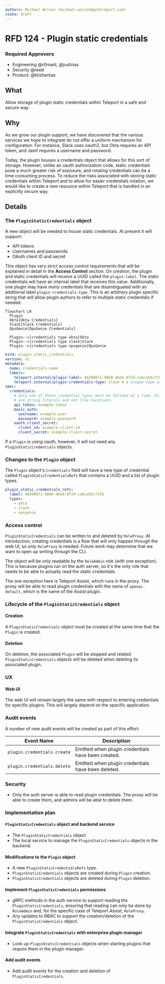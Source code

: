 ```yaml
---
authors: Michael Wilson (michael.wilson@goteleport.com)
state: draft
---
```


# RFD 124 - Plugin static credentials

### Required Approvers

* Engineering @r0mant, @justinas
* Security @reed
* Product: @klizhentas

## What

Allow storage of plugin static credentials within Teleport in a safe and secure way.

## Why

As we grow our plugin support, we have discovered that the various services we
hope to integrate do not offer a uniform mechanism for configuration. For instance,
Slack uses oauth2, but Okta requires an API token, and Jamf requires a username and
password.

Today, the plugin houses a credentials object that allows for this sort of storage.
However, unlike an oauth authorization code, static credentials pose a much greater risk of
exposure, and rotating credentials can be a time consuming process.  To reduce the risks associated
with storing static credentials within Teleport and to allow for easier credentials rotation,
we would like to create a new resource within Teleport that is handled in an explicitly secure
way.

## Details

### The `PluginStaticCredentials` object

A new object will be needed to house static credentials. At present it will support:

- API tokens
- Usernames and passwords
- OAuth client ID and secret

This object has very strict access control requirements that will be explained in detail
in the **Access Control** section. On creation, the plugin and static credentials will
receive a UUID called the `plugin-label`. The static credentials will have an internal
label that receives this value. Additionally, one plugin may have _many_ credentials
that are disambiguated with an additional label `plugin-credentials-type`. This is an
arbitrary plugin specific string that will allow plugin authors to refer to multiple
static
credentials if needed.

```mermaid
flowchart LR
  Plugin
  Okta[Okta Credentials]
  Slack[Slack Credentials]
  OpsGenie[OpsGenie Credentials]

  Plugin-->|credentials type okta|Okta
  Plugin-->|credentials type slack|Slack
  Plugin-->|credentials type opsgenie|OpsGenie
```

```yaml
kind: plugin_static_credentials
version: v1
metadata:
  name: credentials-name
  labels:
    teleport.internal/plugin-label: 48398071-9860-4be6-9f29-ca6ca5bc7155 # unique plugin label.
    teleport.internal/plugin-credentials-type: slack # a unique type associated with the credentials
spec:
  credentials:
    # Only one of these credential types must be defined at a time. All values in this
    # are string literals and not file locations.
    api_token: example-token
    basic_auth:
      username: example-user
      password: example-password
    oauth_client_secret:
      client_id: example-client-id
      client_secret: example-client-secret
```

If a `Plugin` is using oauth, however, it will not need any `PluginStaticCredentials` objects.

### Changes to the `Plugin` object

The `Plugin` object's `Credentials` field will have a new type of credential called
`PluginStaticCredentialsRefs` that contains a UUID and a list of plugin types.

```yaml
plugin_static_credentials_refs:
  label: 48398071-9860-4be6-9f29-ca6ca5bc7155
  types:
    - okta
    - slack
    - opsgenie
```

### Access control

`PluginStaticCredentials` can be written to and deleted by `RoleProxy`. At introduction,
creating credentials is a flow that will only happen through the web UI, so only `RoleProxy`
is needed. Future work may determine that we want to open up writing through the CLI.

The object will be only readable by the `RoleAdmin` role (with one exception).
This is because plugins run on the auth server, so it's the only role that needs to be
able to actually read the static credentials.

The one exception here is Teleport Assist, which runs in the proxy. The proxy will be
able to read plugin credentials with the name of `openai-default`, which is the name of
the Assist plugin.

### Lifecycle of the `PluginStaticCredentials` object

#### Creation

A `PluginStaticCredentials` object must be created at the same time that the `Plugin` is created.

#### Deletion

On deletion, the associated `Plugin` will be stopped and related `PluginStaticCredentials`
objects will be deleted when deleting its associated plugin.

### UX

#### Web UI

The web UI will remain largely the same with respect to entering credentials for specific
plugins. This will largely depend on the specific application.

### Audit events

A number of new audit events will be created as part of this effort:

| Event Name | Description |
|------------|-------------|
| `plugin.credentials.create` | Emitted when plugin credentials have been created. |
| `plugin.credentials.delete` | Emitted when plugin credentials have been deleted. |

### Security

* Only the auth server is able to read plugin credentials. The proxy will be able to create
them, and admins will be able to delete them.

### Implementation plan

#### `PluginStaticCredentials` object and backend service

- The `PluginStaticCredentials` object
- The local service to manage the `PluginStaticCredentials` objects in the backend.

#### Modifications to the `Plugin` object

- A new `PluginStaticCredentialsRefs` type.
- `PluginStaticCredentials` objects are created during `Plugin` creation.
- `PluginStaticCredentials` objects are deleted during `Plugin` deletion.

#### Implement `PluginStaticCredentials` permissions

- gRPC methods in the auth service to support reading the
  `PluginStaticCredentials`, ensuring that reading can only be done by `RoleAdmin`
  and, for the specific case of Teleport Assist, `RoleProxy`.
- Any updates to RBAC to support the creation/deletion of the `PluginStaticCredentials`
  object.

#### Integrate `PluginStaticCredentials` with enterprise plugin manager

- Look up `PluginStaticCredentials` objects when starting plugins that require them in the
plugin manager.

#### Add audit events

- Add audit events for the creation and deletion of `PluginStaticCredentials`.